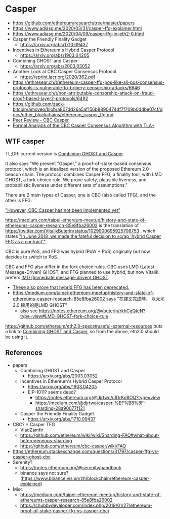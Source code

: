 # Casper

+ https://github.com/ethereum/research/tree/master/papers
+ https://www.adiasg.me/2020/03/31/casper-ffg-explainer.html
+ https://www.adiasg.me/2020/04/09/casper-ffg-in-eth2-0.html
+ Casper the Friendly Finality Gadget
    * https://arxiv.org/abs/1710.09437
+ Incentives in Ethereum's Hybrid Casper Protocol
    * https://arxiv.org/abs/1903.04205
+ Combining GHOST and Casper
    * https://arxiv.org/abs/2003.03052
+ Another Look at CBC Casper Consensus Protocol
    * https://eprint.iacr.org/2020/362.pdf
+ https://ethresear.ch/t/ethereum-casper-ffg-pos-like-all-pos-consensus-protocols-is-vulnerable-to-bribery-censorship-attacks/6646
+ https://ethresear.ch/t/non-attributable-censorship-attack-on-fraud-proof-based-layer2-protocols/6492
+ https://github.com/zack-bitcoin/amoveo/blob/a807dd26a5af156b8890474df7f709b0ddbe07cf/docs/other_blockchains/ethereum_casper_ffg.md
+ [Peer Review - CBC Casper](https://medium.com/@muneeb/peer-review-cbc-casper-30840a98c89a)
+ [Formal Analysis of the CBC Casper Consensus Algorithm with TLA+](https://blog.trailofbits.com/2019/10/25/formal-analysis-of-the-cbc-casper-consensus-algorithm-with-tla)


## WTF casper

TL;DR: current version is [Combining GHOST and Casper](https://arxiv.org/abs/2003.03052).

It also says "We present "Gasper," a proof-of-stake-based consensus protocol, which is an idealized version of the proposed Ethereum 2.0 beacon chain. The protocol combines Casper FFG, a finality tool, with LMD GHOST, a fork-choice rule. We prove safety, plausible liveness, and probabilistic liveness under different sets of assumptions."

There are 2 main types of Casper, one is CBC (also called TFG), and the other is FFG.

["However, CBC Casper has not been implemented yet"](https://github.com/ethereum/wiki/wiki/Sharding-FAQ#what-about-heterogeneous-sharding)

https://medium.com/taipei-ethereum-meetup/history-and-state-of-ethereums-casper-research-85e8fba26002 is the translation of https://twitter.com/VitalikButerin/status/1029900695925706753 , which states ["In June 2018, we made the fateful decision to scrap 'hybrid Casper FFG as a contract'"](https://twitter.com/VitalikButerin/status/1029905990085357568?s=20)

CBC is pure PoS, and FFG was hybrid (PoW + PoS) originally but now decides to switch to PoS.

CBC and FFG also differ in the fork choice rules. CBC uses LMD (Latest Message-Driven) GHOST, and FFG planned to use hybrid, but now Vitalik prefers [IMD (Immediate message-driven) GHOST](https://ethresear.ch/t/immediate-message-driven-ghost-as-ffg-fork-choice-rule/2561). 
+ [These also prove that hybrid FFG has been deprecated.](https://notes.ethereum.org/@serenity/handbook#Why-not-EIP-1011-Casper-FFG-Contract)
+ https://medium.com/taipei-ethereum-meetup/history-and-state-of-ethereums-casper-research-85e8fba26002 says "在譯文完成時， 以太坊 2.0 採用的是LMD GHOST"
    * also see https://notes.ethereum.org/@vbuterin/rkhCgQteN?type=view#LMD-GHOST-fork-choice-rule

https://github.com/ethereum/eth2.0-specs#useful-external-resources puts a link to [Combining GHOST and Casper](https://arxiv.org/abs/2003.03052), so from the above, eth2.0 should be using [it](https://arxiv.org/abs/2003.03052).


## References

+ papers
    * Combining GHOST and Casper
        - https://arxiv.org/abs/2003.03052
    * Incentives in Ethereum's Hybrid Casper Protocol
        - https://arxiv.org/abs/1903.04205
        - EIP-1011? seems dead?
            + https://notes.ethereum.org/@djrtwo/rJDrKoBOQ?type=view
            + https://medium.com/@djrtwo/casper-%EF%B8%8F-sharding-28a90077f121
    * Casper the Friendly Finality Gadget
        * https://arxiv.org/abs/1710.09437
+ CBC? = Casper TFG
    * VladZamfir
    * https://github.com/ethereum/wiki/wiki/Sharding-FAQ#what-about-heterogeneous-sharding
    * https://github.com/ethereum/cbc-casper/wiki/FAQ
+ https://ethereum.stackexchange.com/questions/31797/casper-ffg-vs-casper-ghost-cbc
+ Serenity? 
    * https://notes.ethereum.org/@serenity/handbook
    * binance says not sure?(https://www.binance.vision/zh/blockchain/ethereum-casper-explained)
+ Misc
    * https://medium.com/taipei-ethereum-meetup/history-and-state-of-ethereums-casper-research-85e8fba26002
    * https://chubbydeveloper.com/index.php/2019/01/27/ethereum-proof-of-stake-casper-ffg-vs-casper-cbc/